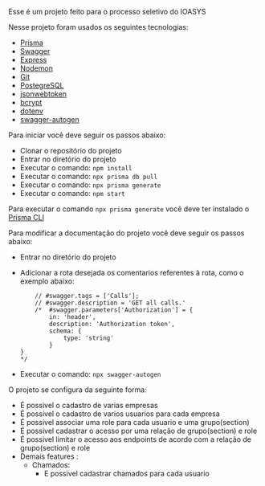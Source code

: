 Esse é um projeto feito para o processo seletivo do IOASYS

Nesse projeto foram usados os seguintes tecnologias:

- [Prisma](https://www.prisma.io/)
- [Swagger](https://swagger.io/)
- [Express](https://expressjs.com/)
- [Nodemon](https://www.nodemon.io/)
- [Git](https://git-scm.com/)
- [PostegreSQL](https://www.postgresql.org/)
- [jsonwebtoken](https://www.npmjs.com/package/jsonwebtoken)
- [bcrypt](https://www.npmjs.com/package/bcrypt)
- [dotenv](https://www.npmjs.com/package/dotenv)
- [swagger-autogen](https://www.npmjs.com/package/swagger-autogen)

Para iniciar você deve seguir os passos abaixo:

- Clonar o repositório do projeto
- Entrar no diretório do projeto
- Executar o comando: `npm install`
- Executar o comando: `npx prisma db pull`
- Executar o comando: `npx prisma generate`
- Executar o comando: `npm start`

Para executar o comando `npx prisma generate` você deve ter instalado o [Prisma CLI](https://www.prisma.io/downloads)

Para modificar a documentação do projeto você deve seguir os passos abaixo:

- Entrar no diretório do projeto
- Adicionar a rota desejada os comentarios referentes à rota, como o exemplo abaixo:

  ```
      // #swagger.tags = ['Calls'];
      // #swagger.description = 'GET all calls.'
      /*  #swagger.parameters['Authorization'] = {
          in: 'header',
          description: 'Authorization token',
          schema: {
              type: 'string'
          }
  }
  */
  ```

- Executar o comando: `npx swagger-autogen`

O projeto se configura da seguinte forma:

- É possivel o cadastro de varias empresas
- É possivel o cadastro de varios usuarios para cada empresa
- É possivel associar uma role para cada usuario e uma grupo(section)
- É possivel cadastrar o acesso por uma relação de grupo(section) e role
- É possivel limitar o acesso aos endpoints de acordo com a relação de grupo(section) e role
- Demais features :
  - Chamados:
    - E possivel cadastrar chamados para cada usuario
